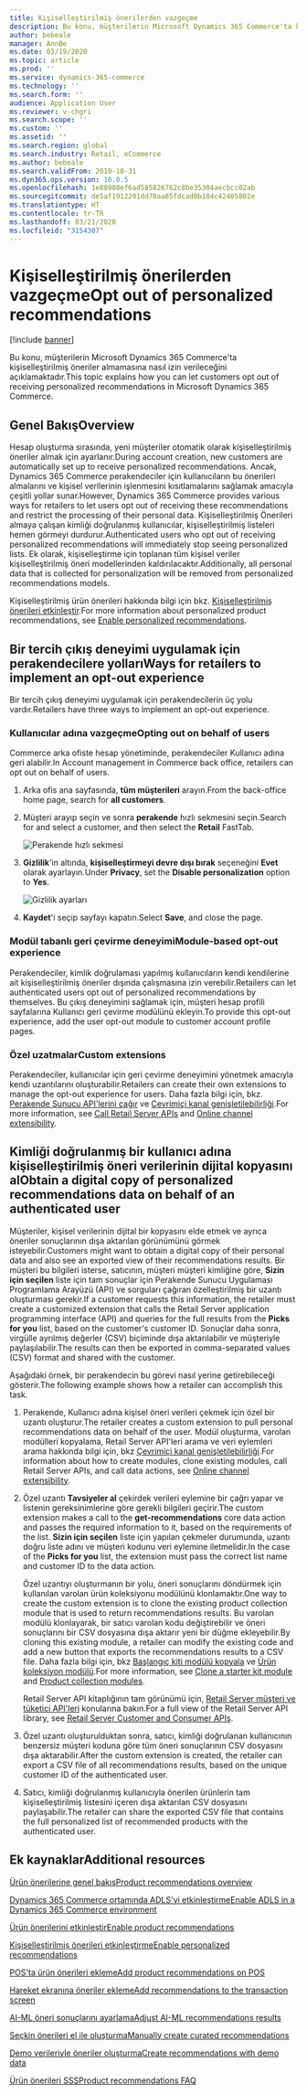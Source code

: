 ```yaml
---
title: Kişiselleştirilmiş önerilerden vazgeçme
description: Bu konu, müşterilerin Microsoft Dynamics 365 Commerce'ta kişiselleştirilmiş öneriler almamasına nasıl izin verileceğini açıklamaktadır.
author: bebeale
manager: AnnBe
ms.date: 03/19/2020
ms.topic: article
ms.prod: ''
ms.service: dynamics-365-commerce
ms.technology: ''
ms.search.form: ''
audience: Application User
ms.reviewer: v-chgri
ms.search.scope: ''
ms.custom: ''
ms.assetid: ''
ms.search.region: global
ms.search.industry: Retail, eCommerce
ms.author: bebeale
ms.search.validFrom: 2019-10-31
ms.dyn365.ops.version: 10.0.5
ms.openlocfilehash: 1e88980ef6ad585826762c8be35304aecbcc02ab
ms.sourcegitcommit: de5af1912201dd70aa85fdcad0b184c42405802e
ms.translationtype: HT
ms.contentlocale: tr-TR
ms.lasthandoff: 03/21/2020
ms.locfileid: "3154307"
---
```

# <a name="opt-out-of-personalized-recommendations"></a><span data-ttu-id="749c9-103">Kişiselleştirilmiş önerilerden vazgeçme</span><span class="sxs-lookup"><span data-stu-id="749c9-103">Opt out of personalized recommendations</span></span>

[!include [banner](includes/banner.md)]

<span data-ttu-id="749c9-104">Bu konu, müşterilerin Microsoft Dynamics 365 Commerce'ta kişiselleştirilmiş öneriler almamasına nasıl izin verileceğini açıklamaktadır.</span><span class="sxs-lookup"><span data-stu-id="749c9-104">This topic explains how you can let customers opt out of receiving personalized recommendations in Microsoft Dynamics 365 Commerce.</span></span>

## <a name="overview"></a><span data-ttu-id="749c9-105">Genel Bakış</span><span class="sxs-lookup"><span data-stu-id="749c9-105">Overview</span></span>

<span data-ttu-id="749c9-106">Hesap oluşturma sırasında, yeni müşteriler otomatik olarak kişiselleştirilmiş öneriler almak için ayarlanır.</span><span class="sxs-lookup"><span data-stu-id="749c9-106">During account creation, new customers are automatically set up to receive personalized recommendations.</span></span> <span data-ttu-id="749c9-107">Ancak, Dynamics 365 Commerce perakendeciler için kullanıcıların bu önerileri almalarını ve kişisel verilerinin işlenmesini kısıtlamalarını sağlamak amacıyla çeşitli yollar sunar.</span><span class="sxs-lookup"><span data-stu-id="749c9-107">However, Dynamics 365 Commerce provides various ways for retailers to let users opt out of receiving these recommendations and restrict the processing of their personal data.</span></span> <span data-ttu-id="749c9-108">Kişiselleştirilmiş Önerileri almaya çalışan kimliği doğrulanmış kullanıcılar, kişiselleştirilmiş listeleri hemen görmeyi durdurur.</span><span class="sxs-lookup"><span data-stu-id="749c9-108">Authenticated users who opt out of receiving personalized recommendations will immediately stop seeing personalized lists.</span></span> <span data-ttu-id="749c9-109">Ek olarak, kişiselleştirme için toplanan tüm kişisel veriler kişiselleştirilmiş öneri modellerinden kaldırılacaktır.</span><span class="sxs-lookup"><span data-stu-id="749c9-109">Additionally, all personal data that is collected for personalization will be removed from personalized recommendations models.</span></span>

<span data-ttu-id="749c9-110">Kişiselleştirilmiş ürün önerileri hakkında bilgi için bkz. [Kişiselleştirilmiş önerileri etkinleştir](personalized-recommendations.md).</span><span class="sxs-lookup"><span data-stu-id="749c9-110">For more information about personalized product recommendations, see [Enable personalized recommendations](personalized-recommendations.md).</span></span>

## <a name="ways-for-retailers-to-implement-an-opt-out-experience"></a><span data-ttu-id="749c9-111">Bir tercih çıkış deneyimi uygulamak için perakendecilere yolları</span><span class="sxs-lookup"><span data-stu-id="749c9-111">Ways for retailers to implement an opt-out experience</span></span>

<span data-ttu-id="749c9-112">Bir tercih çıkış deneyimi uygulamak için perakendecilerin üç yolu vardır.</span><span class="sxs-lookup"><span data-stu-id="749c9-112">Retailers have three ways to implement an opt-out experience.</span></span>

### <a name="opting-out-on-behalf-of-users"></a><span data-ttu-id="749c9-113">Kullanıcılar adına vazgeçme</span><span class="sxs-lookup"><span data-stu-id="749c9-113">Opting out on behalf of users</span></span>

<span data-ttu-id="749c9-114">Commerce arka ofiste hesap yönetiminde, perakendeciler Kullanıcı adına geri alabilir.</span><span class="sxs-lookup"><span data-stu-id="749c9-114">In Account management in Commerce back office, retailers can opt out on behalf of users.</span></span>

1. <span data-ttu-id="749c9-115">Arka ofis ana sayfasında, **tüm müşterileri** arayın.</span><span class="sxs-lookup"><span data-stu-id="749c9-115">From the back-office home page, search for **all customers**.</span></span>
1. <span data-ttu-id="749c9-116">Müşteri arayıp seçin ve sonra **perakende** hızlı sekmesini seçin.</span><span class="sxs-lookup"><span data-stu-id="749c9-116">Search for and select a customer, and then select the **Retail** FastTab.</span></span>

    ![Perakende hızlı sekmesi](./media/Disablepersonalizationpart1.png)

1. <span data-ttu-id="749c9-118">**Gizlilik**'in altında, **kişiselleştirmeyi devre dışı bırak** seçeneğini **Evet** olarak ayarlayın.</span><span class="sxs-lookup"><span data-stu-id="749c9-118">Under **Privacy**, set the **Disable personalization** option to **Yes**.</span></span>

    ![Gizlilik ayarları](./media/Disablepersonalizationpart2.png)

1. <span data-ttu-id="749c9-120">**Kaydet**'i seçip sayfayı kapatın.</span><span class="sxs-lookup"><span data-stu-id="749c9-120">Select **Save**, and close the page.</span></span>

### <a name="module-based-opt-out-experience"></a><span data-ttu-id="749c9-121">Modül tabanlı geri çevirme deneyimi</span><span class="sxs-lookup"><span data-stu-id="749c9-121">Module-based opt-out experience</span></span>

<span data-ttu-id="749c9-122">Perakendeciler, kimlik doğrulaması yapılmış kullanıcıların kendi kendilerine ait kişiselleştirilmiş öneriler dışında çalışmasına izin verebilir.</span><span class="sxs-lookup"><span data-stu-id="749c9-122">Retailers can let authenticated users opt out of personalized recommendations by themselves.</span></span> <span data-ttu-id="749c9-123">Bu çıkış deneyimini sağlamak için, müşteri hesap profili sayfalarına Kullanıcı geri çevirme modülünü ekleyin.</span><span class="sxs-lookup"><span data-stu-id="749c9-123">To provide this opt-out experience, add the user opt-out module to customer account profile pages.</span></span>

### <a name="custom-extensions"></a><span data-ttu-id="749c9-124">Özel uzatmalar</span><span class="sxs-lookup"><span data-stu-id="749c9-124">Custom extensions</span></span>

<span data-ttu-id="749c9-125">Perakendeciler, kullanıcılar için geri çevirme deneyimini yönetmek amacıyla kendi uzantılarını oluşturabilir.</span><span class="sxs-lookup"><span data-stu-id="749c9-125">Retailers can create their own extensions to manage the opt-out experience for users.</span></span> <span data-ttu-id="749c9-126">Daha fazla bilgi için, bkz. [Perakende Sunucu API'lerini çağır](e-commerce-extensibility/call-retail-server-apis.md) ve [Çevrimiçi kanal genişletilebilirliği](e-commerce-extensibility/overview.md).</span><span class="sxs-lookup"><span data-stu-id="749c9-126">For more information, see [Call Retail Server APIs](e-commerce-extensibility/call-retail-server-apis.md) and [Online channel extensibility](e-commerce-extensibility/overview.md).</span></span>

## <a name="obtain-a-digital-copy-of-personalized-recommendations-data-on-behalf-of-an-authenticated-user"></a><span data-ttu-id="749c9-127">Kimliği doğrulanmış bir kullanıcı adına kişiselleştirilmiş öneri verilerinin dijital kopyasını al</span><span class="sxs-lookup"><span data-stu-id="749c9-127">Obtain a digital copy of personalized recommendations data on behalf of an authenticated user</span></span>

<span data-ttu-id="749c9-128">Müşteriler, kişisel verilerinin dijital bir kopyasını elde etmek ve ayrıca öneriler sonuçlarının dışa aktarılan görünümünü görmek isteyebilir.</span><span class="sxs-lookup"><span data-stu-id="749c9-128">Customers might want to obtain a digital copy of their personal data and also see an exported view of their recommendations results.</span></span> <span data-ttu-id="749c9-129">Bir müşteri bu bilgileri isterse, satıcının, müşteri müşteri kimliğine göre, **Sizin için seçilen** liste için tam sonuçlar için Perakende Sunucu Uygulaması Programlama Arayüzü (API) ve sorguları çağıran özelleştirilmiş bir uzantı oluşturması gerekir.</span><span class="sxs-lookup"><span data-stu-id="749c9-129">If a customer requests this information, the retailer must create a customized extension that calls the Retail Server application programming interface (API) and queries for the full results from the **Picks for you** list, based on the customer's customer ID.</span></span> <span data-ttu-id="749c9-130">Sonuçlar daha sonra, virgülle ayrılmış değerler (CSV) biçiminde dışa aktarılabilir ve müşteriyle paylaşılabilir.</span><span class="sxs-lookup"><span data-stu-id="749c9-130">The results can then be exported in comma-separated values (CSV) format and shared with the customer.</span></span>

<span data-ttu-id="749c9-131">Aşağıdaki örnek, bir perakendecin bu görevi nasıl yerine getirebileceği gösterir.</span><span class="sxs-lookup"><span data-stu-id="749c9-131">The following example shows how a retailer can accomplish this task.</span></span>

1. <span data-ttu-id="749c9-132">Perakende, Kullanıcı adına kişisel öneri verileri çekmek için özel bir uzantı oluşturur.</span><span class="sxs-lookup"><span data-stu-id="749c9-132">The retailer creates a custom extension to pull personal recommendations data on behalf of the user.</span></span> <span data-ttu-id="749c9-133">Modül oluşturma, varolan modülleri kopyalama, Retail Server API'leri arama ve veri eylemleri arama hakkında bilgi için, bkz [Çevrimiçi kanal genişletilebilirliği](e-commerce-extensibility/overview.md).</span><span class="sxs-lookup"><span data-stu-id="749c9-133">For information about how to create modules, clone existing modules, call Retail Server APIs, and call data actions, see [Online channel extensibility](e-commerce-extensibility/overview.md).</span></span>
2. <span data-ttu-id="749c9-134">Özel uzantı **Tavsiyeler al** çekirdek verileri eylemine bir çağrı yapar ve listenin gereksinimlerine göre gerekli bilgileri geçirir.</span><span class="sxs-lookup"><span data-stu-id="749c9-134">The custom extension makes a call to the **get-recommendations** core data action and passes the required information to it, based on the requirements of the list.</span></span> <span data-ttu-id="749c9-135">**Sizin için seçilen** liste için yapılan çekmeler durumunda, uzantı doğru liste adını ve müşteri kodunu veri eylemine iletmelidir.</span><span class="sxs-lookup"><span data-stu-id="749c9-135">In the case of the **Picks for you** list, the extension must pass the correct list name and customer ID to the data action.</span></span>

    <span data-ttu-id="749c9-136">Özel uzantıyı oluşturmanın bir yolu, öneri sonuçlarını döndürmek için kullanılan varolan ürün koleksiyonu modülünü klonlamaktır.</span><span class="sxs-lookup"><span data-stu-id="749c9-136">One way to create the custom extension is to clone the existing product collection module that is used to return recommendations results.</span></span> <span data-ttu-id="749c9-137">Bu varolan modülü klonlayarak, bir satıcı varolan kodu değiştirebilir ve öneri sonuçlarını bir CSV dosyasına dışa aktarır yeni bir düğme ekleyebilir.</span><span class="sxs-lookup"><span data-stu-id="749c9-137">By cloning this existing module, a retailer can modify the existing code and add a new button that exports the recommendations results to a CSV file.</span></span> <span data-ttu-id="749c9-138">Daha fazla bilgi için, bkz [Başlangıç kiti modülü kopyala](e-commerce-extensibility/clone-starter-module.md) ve [Ürün koleksiyon modülü](product-collection-module-overview.md).</span><span class="sxs-lookup"><span data-stu-id="749c9-138">For more information, see [Clone a starter kit module](e-commerce-extensibility/clone-starter-module.md) and [Product collection modules](product-collection-module-overview.md).</span></span>

    <span data-ttu-id="749c9-139">Retail Server API kitaplığının tam görünümü için, [Retail Server müşteri ve tüketici API'leri](dev-itpro/retail-server-customer-consumer-api.md) konularına bakın.</span><span class="sxs-lookup"><span data-stu-id="749c9-139">For a full view of the Retail Server API library, see [Retail Server Customer and Consumer APIs](dev-itpro/retail-server-customer-consumer-api.md).</span></span>

3. <span data-ttu-id="749c9-140">Özel uzantı oluşturulduktan sonra, satıcı, kimliği doğrulanan kullanıcının benzersiz müşteri koduna göre tüm öneri sonuçlarının CSV dosyasını dışa aktarabilir.</span><span class="sxs-lookup"><span data-stu-id="749c9-140">After the custom extension is created, the retailer can export a CSV file of all recommendations results, based on the unique customer ID of the authenticated user.</span></span>
4. <span data-ttu-id="749c9-141">Satıcı, kimliği doğrulanmış kullanıcıyla önerilen ürünlerin tam kişiselleştirilmiş listesini içeren dışa aktarılan CSV dosyasını paylaşabilir.</span><span class="sxs-lookup"><span data-stu-id="749c9-141">The retailer can share the exported CSV file that contains the full personalized list of recommended products with the authenticated user.</span></span>

## <a name="additional-resources"></a><span data-ttu-id="749c9-142">Ek kaynaklar</span><span class="sxs-lookup"><span data-stu-id="749c9-142">Additional resources</span></span>

[<span data-ttu-id="749c9-143">Ürün önerilerine genel bakış</span><span class="sxs-lookup"><span data-stu-id="749c9-143">Product recommendations overview</span></span>](product-recommendations.md)

[<span data-ttu-id="749c9-144">Dynamics 365 Commerce ortamında ADLS'yi etkinleştirme</span><span class="sxs-lookup"><span data-stu-id="749c9-144">Enable ADLS in a Dynamics 365 Commerce environment</span></span>](enable-adls-environment.md)

[<span data-ttu-id="749c9-145">Ürün önerilerini etkinleştir</span><span class="sxs-lookup"><span data-stu-id="749c9-145">Enable product recommendations</span></span>](enable-product-recommendations.md)

[<span data-ttu-id="749c9-146">Kişiselleştirilmiş önerileri etkinleştirme</span><span class="sxs-lookup"><span data-stu-id="749c9-146">Enable personalized recommendations</span></span>](personalized-recommendations.md)

[<span data-ttu-id="749c9-147">POS'ta ürün önerileri ekleme</span><span class="sxs-lookup"><span data-stu-id="749c9-147">Add product recommendations on POS</span></span>](product.md)

[<span data-ttu-id="749c9-148">Hareket ekranına öneriler ekleme</span><span class="sxs-lookup"><span data-stu-id="749c9-148">Add recommendations to the transaction screen</span></span>](add-recommendations-control-pos-screen.md)

[<span data-ttu-id="749c9-149">AI-ML öneri sonuçlarını ayarlama</span><span class="sxs-lookup"><span data-stu-id="749c9-149">Adjust AI-ML recommendations results</span></span>](modify-product-recommendation-results.md)

[<span data-ttu-id="749c9-150">Seçkin önerileri el ile oluşturma</span><span class="sxs-lookup"><span data-stu-id="749c9-150">Manually create curated recommendations</span></span>](create-editorial-recommendation-lists.md)

[<span data-ttu-id="749c9-151">Demo verileriyle öneriler oluşturma</span><span class="sxs-lookup"><span data-stu-id="749c9-151">Create recommendations with demo data</span></span>](product-recommendations-demo-data.md)

[<span data-ttu-id="749c9-152">Ürün önerileri SSS</span><span class="sxs-lookup"><span data-stu-id="749c9-152">Product recommendations FAQ</span></span>](faq-recommendations.md)
